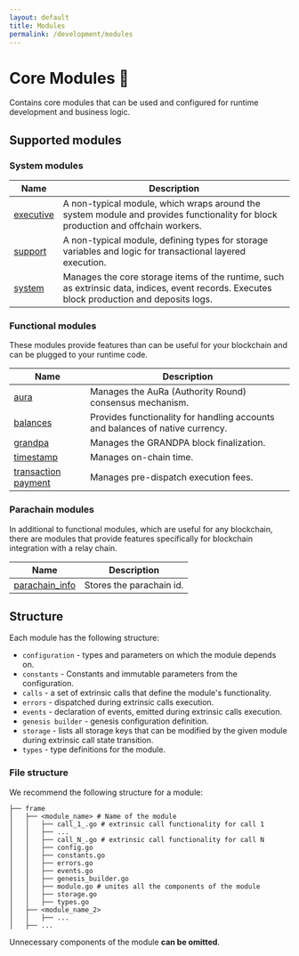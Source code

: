 ```yaml
---
layout: default
title: Modules
permalink: /development/modules
---
```


# Core Modules 🧱

Contains core modules that can be used and configured for runtime development and business logic.

## Supported modules

### System modules

| Name                                                                            | Description                                                                                                                                 |
|---------------------------------------------------------------------------------|---------------------------------------------------------------------------------------------------------------------------------------------|
| [executive](https://github.com/limechain/gosemble/tree/develop/frame/executive) | A non-typical module, which wraps around the system module and provides functionality for block production and offchain workers.            |
| [support](https://github.com/limechain/gosemble/tree/develop/frame/support)     | A non-typical module, defining types for storage variables and logic for transactional layered execution.                                   |
| [system](https://github.com/limechain/gosemble/tree/develop/frame/system)       | Manages the core storage items of the runtime, such as extrinsic data, indices, event records. Executes block production and deposits logs. |

### Functional modules

These modules provide features than can be useful for your blockchain and can be plugged to your runtime code.

| Name                                                                                                | Description                                                                   |
|-----------------------------------------------------------------------------------------------------|-------------------------------------------------------------------------------|
| [aura](https://github.com/limechain/gosemble/tree/develop/frame/aura)                               | Manages the AuRa (Authority Round) consensus mechanism.                       |
| [balances](https://github.com/limechain/gosemble/tree/develop/frame/balances)                       | Provides functionality for handling accounts and balances of native currency. |
| [grandpa](https://github.com/limechain/gosemble/tree/develop/frame/grandpa)                         | Manages the GRANDPA block finalization.                                       |
| [timestamp](https://github.com/limechain/gosemble/tree/develop/frame/timestamp)                     | Manages on-chain time.                                                        |
| [transaction payment](https://github.com/limechain/gosemble/tree/develop/frame/transaction_payment) | Manages pre-dispatch execution fees.                                          |       

### Parachain modules

In additional to functional modules, which are useful for any blockchain, there are modules that provide features specifically for blockchain integration with a relay chain.

| Name                                                                                      | Description              |
|-------------------------------------------------------------------------------------------|--------------------------|
| [parachain_info](https://github.com/limechain/gosemble/tree/develop/frame/parachain_info) | Stores the parachain id. |


## Structure

Each module has the following structure:

* `configuration` - types and parameters on which the module depends on.
* `constants` - Constants and immutable parameters from the configuration.
* `calls` - a set of extrinsic calls that define the module's functionality.
* `errors` - dispatched during extrinsic calls execution.
* `events` - declaration of events, emitted during extrinsic calls execution.
* `genesis builder` - genesis configuration definition.
* `storage` - lists all storage keys that can be modified by the given module during extrinsic call state transition.
* `types` - type definitions for the module.

### File structure

We recommend the following structure for a module:

```
├── frame
│   ├── <module_name> # Name of the module
│   │   ├── call_1_.go # extrinsic call functionality for call 1
│   │   ├── ...
│   │   ├── call_N_.go # extrinsic call functionality for call N
│   │   ├── config.go
│   │   ├── constants.go
│   │   ├── errors.go
│   │   ├── events.go
│   │   ├── genesis_builder.go
│   │   ├── module.go # unites all the components of the module
│   │   ├── storage.go
│   │   ├── types.go
│   ├── <module_name_2>
│   │   ├── ...
│   ├── ...
```

Unnecessary components of the module **can be omitted**.

